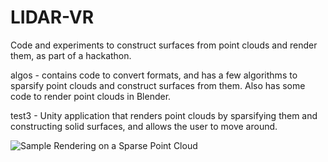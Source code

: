 # LIDAR-VR

Code and experiments to construct surfaces from point clouds and render them, as part of a hackathon.

algos - contains code to convert formats, and has a few algorithms to sparsify point clouds and construct surfaces from them. Also has some code to render point clouds in Blender.

test3 - Unity application that renders point clouds by sparsifying them and constructing solid surfaces, and allows the user to move around.

![Sample Rendering on a Sparse Point Cloud](https://user-images.githubusercontent.com/34064492/62067242-e32cc280-b250-11e9-92ed-4151b6b9ea36.jpg)
